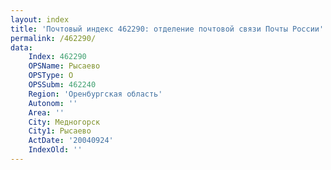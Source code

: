 ```yaml
---
layout: index
title: 'Почтовый индекс 462290: отделение почтовой связи Почты России'
permalink: /462290/
data:
    Index: 462290
    OPSName: Рысаево
    OPSType: О
    OPSSubm: 462240
    Region: 'Оренбургская область'
    Autonom: ''
    Area: ''
    City: Медногорск
    City1: Рысаево
    ActDate: '20040924'
    IndexOld: ''
---
```

